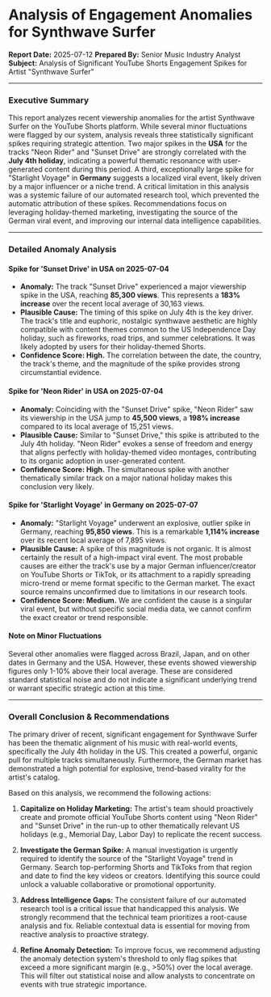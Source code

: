 # Analysis of Engagement Anomalies for Synthwave Surfer

**Report Date:** 2025-07-12
**Prepared By:** Senior Music Industry Analyst
**Subject:** Analysis of Significant YouTube Shorts Engagement Spikes for Artist "Synthwave Surfer"

---

### **Executive Summary**

This report analyzes recent viewership anomalies for the artist Synthwave Surfer on the YouTube Shorts platform. While several minor fluctuations were flagged by our system, analysis reveals three statistically significant spikes requiring strategic attention. Two major spikes in the **USA** for the tracks "Neon Rider" and "Sunset Drive" are strongly correlated with the **July 4th holiday**, indicating a powerful thematic resonance with user-generated content during this period. A third, exceptionally large spike for "Starlight Voyage" in **Germany** suggests a localized viral event, likely driven by a major influencer or a niche trend. A critical limitation in this analysis was a systemic failure of our automated research tool, which prevented the automatic attribution of these spikes. Recommendations focus on leveraging holiday-themed marketing, investigating the source of the German viral event, and improving our internal data intelligence capabilities.

---

### **Detailed Anomaly Analysis**

#### **Spike for 'Sunset Drive' in USA on 2025-07-04**

*   **Anomaly:** The track "Sunset Drive" experienced a major viewership spike in the USA, reaching **85,300 views**. This represents a **183% increase** over the recent local average of 30,163 views.
*   **Plausible Cause:** The timing of this spike on July 4th is the key driver. The track's title and euphoric, nostalgic synthwave aesthetic are highly compatible with content themes common to the US Independence Day holiday, such as fireworks, road trips, and summer celebrations. It was likely adopted by users for their holiday-themed Shorts.
*   **Confidence Score: High.** The correlation between the date, the country, the track's theme, and the magnitude of the spike provides strong circumstantial evidence.

#### **Spike for 'Neon Rider' in USA on 2025-07-04**

*   **Anomaly:** Coinciding with the "Sunset Drive" spike, "Neon Rider" saw its viewership in the USA jump to **45,500 views**, a **198% increase** compared to its local average of 15,251 views.
*   **Plausible Cause:** Similar to "Sunset Drive," this spike is attributed to the July 4th holiday. "Neon Rider" evokes a sense of freedom and energy that aligns perfectly with holiday-themed video montages, contributing to its organic adoption in user-generated content.
*   **Confidence Score: High.** The simultaneous spike with another thematically similar track on a major national holiday makes this conclusion very likely.

#### **Spike for 'Starlight Voyage' in Germany on 2025-07-07**

*   **Anomaly:** "Starlight Voyage" underwent an explosive, outlier spike in Germany, reaching **95,850 views**. This is a remarkable **1,114% increase** over its recent local average of 7,895 views.
*   **Plausible Cause:** A spike of this magnitude is not organic. It is almost certainly the result of a high-impact viral event. The most probable causes are either the track's use by a major German influencer/creator on YouTube Shorts or TikTok, or its attachment to a rapidly spreading micro-trend or meme format specific to the German market. The exact source remains unconfirmed due to limitations in our research tools.
*   **Confidence Score: Medium.** We are confident the cause is a singular viral event, but without specific social media data, we cannot confirm the exact creator or trend responsible.

#### **Note on Minor Fluctuations**

Several other anomalies were flagged across Brazil, Japan, and on other dates in Germany and the USA. However, these events showed viewership figures only 1-10% above their local average. These are considered standard statistical noise and do not indicate a significant underlying trend or warrant specific strategic action at this time.

---

### **Overall Conclusion & Recommendations**

The primary driver of recent, significant engagement for Synthwave Surfer has been the thematic alignment of his music with real-world events, specifically the July 4th holiday in the US. This created a powerful, organic pull for multiple tracks simultaneously. Furthermore, the German market has demonstrated a high potential for explosive, trend-based virality for the artist's catalog.

Based on this analysis, we recommend the following actions:

1.  **Capitalize on Holiday Marketing:** The artist's team should proactively create and promote official YouTube Shorts content using "Neon Rider" and "Sunset Drive" in the run-up to other thematically relevant US holidays (e.g., Memorial Day, Labor Day) to replicate the recent success.

2.  **Investigate the German Spike:** A manual investigation is urgently required to identify the source of the "Starlight Voyage" trend in Germany. Search top-performing Shorts and TikToks from that region and date to find the key videos or creators. Identifying this source could unlock a valuable collaborative or promotional opportunity.

3.  **Address Intelligence Gaps:** The consistent failure of our automated research tool is a critical issue that handicapped this analysis. We strongly recommend that the technical team prioritizes a root-cause analysis and fix. Reliable contextual data is essential for moving from reactive analysis to proactive strategy.

4.  **Refine Anomaly Detection:** To improve focus, we recommend adjusting the anomaly detection system's threshold to only flag spikes that exceed a more significant margin (e.g., >50%) over the local average. This will filter out statistical noise and allow analysts to concentrate on events with true strategic importance.
